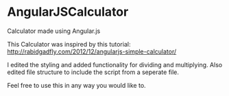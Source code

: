 # AngularJSCalculator
Calculator made using Angular.js

This Calculator was inspired by this tutorial: http://rabidgadfly.com/2012/12/angularjs-simple-calculator/

I edited the styling and added functionality for dividing and multiplying. 
Also edited file structure to include the script from a seperate file. 

Feel free to use this in any way you would like to. 

